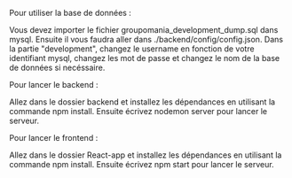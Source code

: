 Pour utiliser la base de données :

Vous devez importer le fichier groupomania_development_dump.sql dans mysql. 
Ensuite il vous faudra aller dans ./backend/config/config.json. 
Dans la partie "development", changez le username en fonction de votre identifiant mysql, changez les mot de passe et changez le nom de la base de données si necéssaire.

Pour lancer le backend :

Allez dans le dossier backend et installez les dépendances en utilisant la commande npm install.
Ensuite écrivez nodemon server pour lancer le serveur.

Pour lancer le frontend :

Allez dans le dossier React-app et installez les dépendances en utilisant la commande npm install.
Ensuite écrivez npm start pour lancer le serveur.